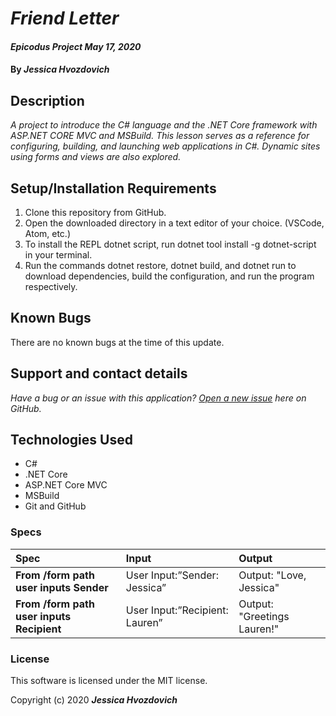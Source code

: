 # _Friend Letter_

#### _Epicodus Project May 17, 2020_

#### By _**Jessica Hvozdovich**_

## Description

_A project to introduce the C# language and the .NET Core framework with ASP.NET CORE MVC and MSBuild. This lesson serves as a reference for configuring, building, and launching web applications in C#. Dynamic sites using forms and views are also explored._

## Setup/Installation Requirements

1. Clone this repository from GitHub.
2. Open the downloaded directory in a text editor of your choice.
  (VSCode, Atom, etc.)
3. To install the REPL dotnet script, run dotnet tool install -g dotnet-script in your terminal.
4. Run the commands dotnet restore, dotnet build, and dotnet run to download dependencies, build the configuration, and run the program respectively.

## Known Bugs

There are no known bugs at the time of this update.

## Support and contact details

_Have a bug or an issue with this application? [Open a new issue](https://github.com/jhvozdovich/friend-letter/issues) here on GitHub._

## Technologies Used

* C#
* .NET Core
* ASP.NET Core MVC
* MSBuild
* Git and GitHub

### Specs
| Spec | Input | Output |
| :------------- | :------------- | :------------- |
| **From /form path user inputs Sender** | User Input:”Sender: Jessica” | Output: "Love, Jessica" |
| **From /form path user inputs Recipient** | User Input:”Recipient: Lauren” | Output: "Greetings Lauren!" |


### License
This software is licensed under the MIT license.

Copyright (c) 2020 **_Jessica Hvozdovich_**